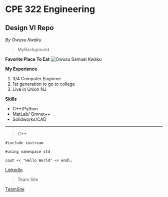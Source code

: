  # CPE 322 Engineering  
## Design VI Repo
*By Owusu Kwaku*  
>MyBackground

**Favorite Place To Eat**
![Owusu Samuel Kwaku](TonyBelony.jpg)

**My Experience**
1. 3/4 Computer Enginner 
2. 1st generation to go to college  
3. Live in Union NJ 

**Skills**
- C++/Python
- MatLab/ Omnet++ 
- Solidworks/CAD
---  
> C++ 

`#include iostream`

  `#using namespace std`
  
`cout << "Hello World" << endl;`

[Linkedln](https://www.linkedin.com/in/samuel-kwaku-179732292/) 

>Team Site

[TeamSite](https://sites.google.com/stevens.edu/teamproject/home)
